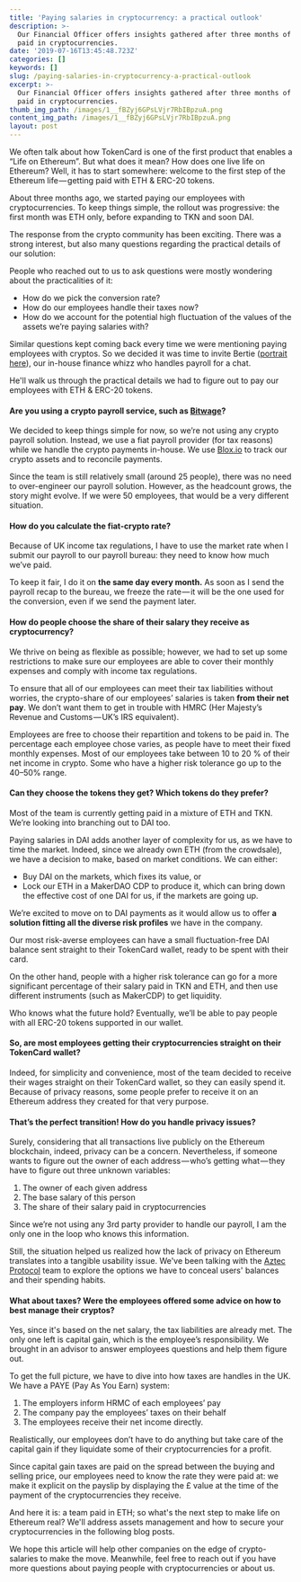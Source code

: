 ```yaml
---
title: 'Paying salaries in cryptocurrency: a practical outlook'
description: >-
  Our Financial Officer offers insights gathered after three months of salaries
  paid in cryptocurrencies.
date: '2019-07-16T13:45:48.723Z'
categories: []
keywords: []
slug: /paying-salaries-in-cryptocurrency-a-practical-outlook
excerpt: >-
  Our Financial Officer offers insights gathered after three months of salaries
  paid in cryptocurrencies.
thumb_img_path: /images/1__fBZyj6GPsLVjr7RbIBpzuA.png
content_img_path: /images/1__fBZyj6GPsLVjr7RbIBpzuA.png
layout: post
---
```



We often talk about how TokenCard is one of the first product that enables a “Life on Ethereum”. But what does it mean? How does one live life on Ethereum? Well, it has to start somewhere: welcome to the first step of the Ethereum life — getting paid with ETH & ERC-20 tokens.

About three months ago, we started paying our employees with cryptocurrencies. To keep things simple, the rollout was progressive: the first month was ETH only, before expanding to TKN and soon DAI.

The response from the crypto community has been exciting. There was a strong interest, but also many questions regarding the practical details of our solution:

People who reached out to us to ask questions were mostly wondering about the practicalities of it:

*   How do we pick the conversion rate?
*   How do our employees handle their taxes now?
*   How do we account for the potential high fluctuation of the values of the assets we’re paying salaries with?

Similar questions kept coming back every time we were mentioning paying employees with cryptos. So we decided it was time to invite Bertie ([portrait here](https://medium.com/tokencard/meet-bertie-our-finance-officer-db3fcf580de4)), our in-house finance whizz who handles payroll for a chat.

He'll walk us through the practical details we had to figure out to pay our employees with ETH & ERC-20 tokens.

#### Are you using a crypto payroll service, such as [Bitwage](https://www.bitwage.com/)?

We decided to keep things simple for now, so we’re not using any crypto payroll solution. Instead, we use a fiat payroll provider (for tax reasons) while we handle the crypto payments in-house. We use [Blox.io](https://blox.io/) to track our crypto assets and to reconcile payments.

Since the team is still relatively small (around 25 people), there was no need to over-engineer our payroll solution. However, as the headcount grows, the story might evolve. If we were 50 employees, that would be a very different situation.

#### How do you calculate the fiat-crypto rate?

Because of UK income tax regulations, I have to use the market rate when I submit our payroll to our payroll bureau: they need to know how much we’ve paid.

To keep it fair, I do it on **the same day every month.** As soon as I send the payroll recap to the bureau, we freeze the rate — it will be the one used for the conversion, even if we send the payment later.

#### How do people choose the share of their salary they receive as cryptocurrency?

We thrive on being as flexible as possible; however, we had to set up some restrictions to make sure our employees are able to cover their monthly expenses and comply with income tax regulations.

To ensure that all of our employees can meet their tax liabilities without worries, the crypto-share of our employees’ salaries is taken **from their net pay**. We don’t want them to get in trouble with HMRC (Her Majesty’s Revenue and Customs — UK’s IRS equivalent).

Employees are free to choose their repartition and tokens to be paid in. The percentage each employee chose varies, as people have to meet their fixed monthly expenses. Most of our employees take between 10 to 20 % of their net income in crypto. Some who have a higher risk tolerance go up to the 40–50% range.

#### Can they choose the tokens they get? Which tokens do they prefer?

Most of the team is currently getting paid in a mixture of ETH and TKN. We’re looking into branching out to DAI too.

Paying salaries in DAI adds another layer of complexity for us, as we have to time the market. Indeed, since we already own ETH (from the crowdsale), we have a decision to make, based on market conditions. We can either:

*   Buy DAI on the markets, which fixes its value, or
*   Lock our ETH in a MakerDAO CDP to produce it, which can bring down the effective cost of one DAI for us, if the markets are going up.

We’re excited to move on to DAI payments as it would allow us to offer **a solution fitting all the diverse risk profiles** we have in the company.

Our most risk-averse employees can have a small fluctuation-free DAI balance sent straight to their TokenCard wallet, ready to be spent with their card.

On the other hand, people with a higher risk tolerance can go for a more significant percentage of their salary paid in TKN and ETH, and then use different instruments (such as MakerCDP) to get liquidity.

Who knows what the future hold? Eventually, we’ll be able to pay people with all ERC-20 tokens supported in our wallet.

#### So, are most employees getting their cryptocurrencies straight on their TokenCard wallet?

Indeed, for simplicity and convenience, most of the team decided to receive their wages straight on their TokenCard wallet, so they can easily spend it.  
Because of privacy reasons, some people prefer to receive it on an Ethereum address they created for that very purpose.

#### That’s the perfect transition! How do you handle privacy issues?

Surely, considering that all transactions live publicly on the Ethereum blockchain, indeed, privacy can be a concern. Nevertheless, if someone wants to figure out the owner of each address — who’s getting what — they have to figure out three unknown variables:

1.  The owner of each given address
2.  The base salary of this person
3.  The share of their salary paid in cryptocurrencies

Since we’re not using any 3rd party provider to handle our payroll, I am the only one in the loop who knows this information.

Still, the situation helped us realized how the lack of privacy on Ethereum translates into a tangible usability issue. We've been talking with the [Aztec Protocol](https://www.aztecprotocol.com/) team to explore the options we have to conceal users' balances and their spending habits.

#### What about taxes? Were the employees offered some advice on how to best manage their cryptos?

Yes, since it's based on the net salary, the tax liabilities are already met. The only one left is capital gain, which is the employee’s responsibility. We brought in an advisor to answer employees questions and help them figure out.

To get the full picture, we have to dive into how taxes are handles in the UK. We have a PAYE (Pay As You Earn) system:

1.  The employers inform HRMC of each employees’ pay
2.  The company pay the employees’ taxes on their behalf
3.  The employees receive their net income directly.

Realistically, our employees don’t have to do anything but take care of the capital gain if they liquidate some of their cryptocurrencies for a profit.

Since capital gain taxes are paid on the spread between the buying and selling price, our employees need to know the rate they were paid at: we make it explicit on the payslip by displaying the £ value at the time of the payment of the cryptocurrencies they receive.

And here it is: a team paid in ETH; so what's the next step to make life on Ethereum real? We'll address assets management and how to secure your cryptocurrencies in the following blog posts.

We hope this article will help other companies on the edge of crypto-salaries to make the move. Meanwhile, feel free to reach out if you have more questions about paying people with cryptocurrencies or about us.